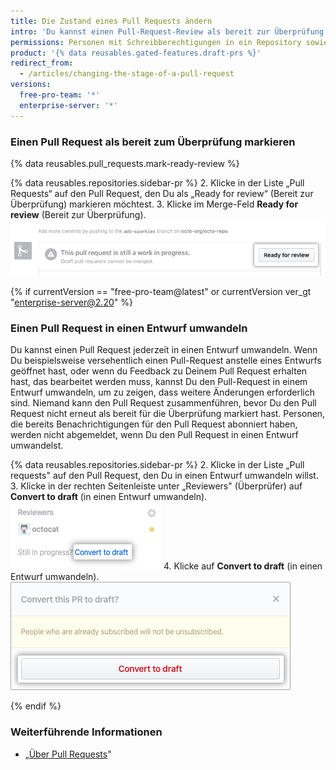 ```yaml
---
title: Die Zustand eines Pull Requests ändern
intro: 'Du kannst einen Pull-Request-Review als bereit zur Überprüfung markieren{% if currentVersion == "free-pro-team@latest" or currentVersion ver_gt "enterprise-server@2.20" %} oder einen Pull Request in einen Entwurf umwandeln{% endif %}.'
permissions: Personen mit Schreibberechtigungen in ein Repository sowie Pull-Request-Autoren können den Zustand eines Pull-Requests ändern.
product: '{% data reusables.gated-features.draft-prs %}'
redirect_from:
  - /articles/changing-the-stage-of-a-pull-request
versions:
  free-pro-team: '*'
  enterprise-server: '*'
---
```


### Einen Pull Request als bereit zum Überprüfung markieren

{% data reusables.pull_requests.mark-ready-review %}

{% data reusables.repositories.sidebar-pr %}
2. Klicke in der Liste „Pull Requests“ auf den Pull Request, den Du als „Ready for review“ (Bereit zur Überprüfung) markieren möchtest.
3. Klicke im Merge-Feld **Ready for review** (Bereit zur Überprüfung). ![Schaltfläche „Ready for review“ (Bereit für Review)](/assets/images/help/pull_requests/ready-for-review-button.png)

{% if currentVersion == "free-pro-team@latest" or currentVersion ver_gt "enterprise-server@2.20" %}

### Einen Pull Request in einen Entwurf umwandeln

Du kannst einen Pull Request jederzeit in einen Entwurf umwandeln. Wenn Du beispielsweise versehentlich einen Pull-Request anstelle eines Entwurfs geöffnet hast, oder wenn du Feedback zu Deinem Pull Request erhalten hast, das bearbeitet werden muss, kannst Du den Pull-Request in einem Entwurf umwandeln, um zu zeigen, dass weitere Änderungen erforderlich sind. Niemand kann den Pull Request zusammenführen, bevor Du den Pull Request nicht erneut als bereit für die Überprüfung markiert hast. Personen, die bereits Benachrichtigungen für den Pull Request abonniert haben, werden nicht abgemeldet, wenn Du den Pull Request in einen Entwurf umwandelst.

{% data reusables.repositories.sidebar-pr %}
2. Klicke in der Liste „Pull requests" auf den Pull Request, den Du in einen Entwurf umwandeln willst.
3. Klicke in der rechten Seitenleiste unter „Reviewers" (Überprüfer) auf **Convert to draft** (in einen Entwurf umwandeln). ![Link „Convert to draft" (in einen Entwurf umwandeln)](/assets/images/help/pull_requests/convert-to-draft-link.png)
4. Klicke auf **Convert to draft** (in einen Entwurf umwandeln). ![Bestätigung „Convert to draft" (in einen Entwurf umwandeln)](/assets/images/help/pull_requests/convert-to-draft-dialog.png)

{% endif %}

### Weiterführende Informationen

- „[Über Pull Requests](/github/collaborating-with-issues-and-pull-requests/about-pull-requests)"

